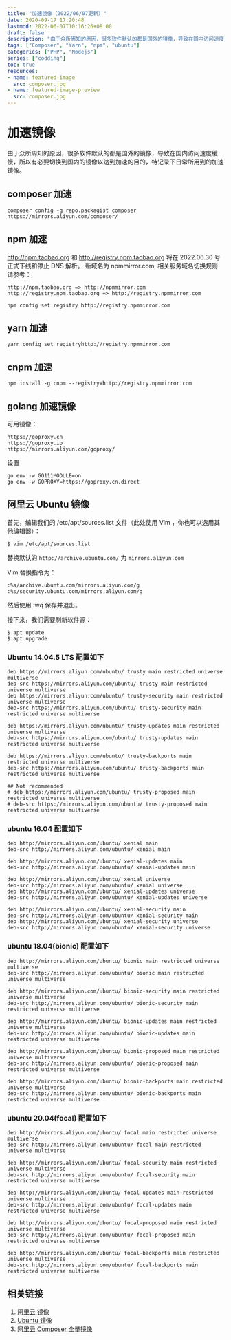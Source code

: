 ```yaml
---
title: "加速镜像（2022/06/07更新）"
date: 2020-09-17 17:20:48
lastmod: 2022-06-07T10:16:26+08:00
draft: false
description: "由于众所周知的原因，很多软件默认的都是国外的镜像，导致在国内访问速度缓慢，所以有必要切换到国内的镜像以达到加速的目的，特记录下日常所用到的加速镜像。"
tags: ["Composer", "Yarn", "npm", "ubuntu"]
categories: ["PHP", "Nodejs"]
series: ["codding"]
toc: true
resources:
- name: featured-image
  src: composer.jpg
- name: featured-image-preview
  src: composer.jpg
---
```


# 加速镜像

由于众所周知的原因，很多软件默认的都是国外的镜像，导致在国内访问速度缓慢，所以有必要切换到国内的镜像以达到加速的目的，特记录下日常所用到的加速镜像。

## composer 加速
```composer
composer config -g repo.packagist composer https://mirrors.aliyun.com/composer/
```

## npm 加速

http://npm.taobao.org 和 http://registry.npm.taobao.org 将在 2022.06.30 号正式下线和停止 DNS 解析。
新域名为 npmmirror.com, 相关服务域名切换规则请参考：
```
http://npm.taobao.org => http://npmmirror.com
http://registry.npm.taobao.org => http://registry.npmmirror.com
```

```npm
npm config set registry http://registry.npmmirror.com
```

## yarn 加速
```yarn
yarn config set registryhttp://registry.npmmirror.com
```

## cnpm 加速
```cnpm
npm install -g cnpm --registry=http://registry.npmmirror.com
```

## golang 加速镜像
可用镜像：
```
https://goproxy.cn
https://goproxy.io
https://mirrors.aliyun.com/goproxy/
```
设置

```
go env -w GO111MODULE=on
go env -w GOPROXY=https://goproxy.cn,direct
```

## 阿里云 Ubuntu 镜像
首先，编辑我们的 /etc/apt/sources.list 文件（此处使用 Vim ，你也可以选用其他编辑器）：
```
$ vim /etc/apt/sources.list
```
替换默认的 `http://archive.ubuntu.com/` 为 `mirrors.aliyun.com`

Vim 替换指令为：
```
:%s/archive.ubuntu.com/mirrors.aliyun.com/g
:%s/security.ubuntu.com/mirrors.aliyun.com/g
```
然后使用 :wq 保存并退出。

接下来，我们需要刷新软件源：
```
$ apt update
$ apt upgrade
```
### Ubuntu 14.04.5 LTS 配置如下
```
deb https://mirrors.aliyun.com/ubuntu/ trusty main restricted universe multiverse
deb-src https://mirrors.aliyun.com/ubuntu/ trusty main restricted universe multiverse
deb https://mirrors.aliyun.com/ubuntu/ trusty-security main restricted universe multiverse
deb-src https://mirrors.aliyun.com/ubuntu/ trusty-security main restricted universe multiverse

deb https://mirrors.aliyun.com/ubuntu/ trusty-updates main restricted universe multiverse
deb-src https://mirrors.aliyun.com/ubuntu/ trusty-updates main restricted universe multiverse

deb https://mirrors.aliyun.com/ubuntu/ trusty-backports main restricted universe multiverse
deb-src https://mirrors.aliyun.com/ubuntu/ trusty-backports main restricted universe multiverse

## Not recommended
# deb https://mirrors.aliyun.com/ubuntu/ trusty-proposed main restricted universe multiverse
# deb-src https://mirrors.aliyun.com/ubuntu/ trusty-proposed main restricted universe multiverse
```

### ubuntu 16.04 配置如下
```
deb http://mirrors.aliyun.com/ubuntu/ xenial main
deb-src http://mirrors.aliyun.com/ubuntu/ xenial main

deb http://mirrors.aliyun.com/ubuntu/ xenial-updates main
deb-src http://mirrors.aliyun.com/ubuntu/ xenial-updates main

deb http://mirrors.aliyun.com/ubuntu/ xenial universe
deb-src http://mirrors.aliyun.com/ubuntu/ xenial universe
deb http://mirrors.aliyun.com/ubuntu/ xenial-updates universe
deb-src http://mirrors.aliyun.com/ubuntu/ xenial-updates universe

deb http://mirrors.aliyun.com/ubuntu/ xenial-security main
deb-src http://mirrors.aliyun.com/ubuntu/ xenial-security main
deb http://mirrors.aliyun.com/ubuntu/ xenial-security universe
deb-src http://mirrors.aliyun.com/ubuntu/ xenial-security universe

```
### ubuntu 18.04(bionic) 配置如下
```
deb http://mirrors.aliyun.com/ubuntu/ bionic main restricted universe multiverse
deb-src http://mirrors.aliyun.com/ubuntu/ bionic main restricted universe multiverse

deb http://mirrors.aliyun.com/ubuntu/ bionic-security main restricted universe multiverse
deb-src http://mirrors.aliyun.com/ubuntu/ bionic-security main restricted universe multiverse

deb http://mirrors.aliyun.com/ubuntu/ bionic-updates main restricted universe multiverse
deb-src http://mirrors.aliyun.com/ubuntu/ bionic-updates main restricted universe multiverse

deb http://mirrors.aliyun.com/ubuntu/ bionic-proposed main restricted universe multiverse
deb-src http://mirrors.aliyun.com/ubuntu/ bionic-proposed main restricted universe multiverse

deb http://mirrors.aliyun.com/ubuntu/ bionic-backports main restricted universe multiverse
deb-src http://mirrors.aliyun.com/ubuntu/ bionic-backports main restricted universe multiverse

```
### ubuntu 20.04(focal) 配置如下
```
deb http://mirrors.aliyun.com/ubuntu/ focal main restricted universe multiverse
deb-src http://mirrors.aliyun.com/ubuntu/ focal main restricted universe multiverse

deb http://mirrors.aliyun.com/ubuntu/ focal-security main restricted universe multiverse
deb-src http://mirrors.aliyun.com/ubuntu/ focal-security main restricted universe multiverse

deb http://mirrors.aliyun.com/ubuntu/ focal-updates main restricted universe multiverse
deb-src http://mirrors.aliyun.com/ubuntu/ focal-updates main restricted universe multiverse

deb http://mirrors.aliyun.com/ubuntu/ focal-proposed main restricted universe multiverse
deb-src http://mirrors.aliyun.com/ubuntu/ focal-proposed main restricted universe multiverse

deb http://mirrors.aliyun.com/ubuntu/ focal-backports main restricted universe multiverse
deb-src http://mirrors.aliyun.com/ubuntu/ focal-backports main restricted universe multiverse

```

## 相关链接
1. [阿里云 镜像](https://developer.aliyun.com/mirror/?spm=a2c6h.265751.J_5404914170.29.728e759bS5Tzwy)
2. [Ubuntu 镜像](https://developer.aliyun.com/mirror/ubuntu)
3. [阿里云 Composer 全量镜像](https://developer.aliyun.com/composer)


